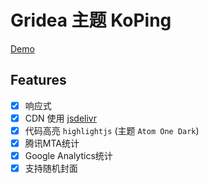 # Gridea 主题 KoPing

[Demo](https://tmk.im)

## Features
- [x] 响应式
- [x] CDN 使用 [jsdelivr](http://ping.chinaz.com/cdn.jsdelivr.net)
- [x] 代码高亮 `highlightjs` (主题 `Atom One Dark`)
- [x] 腾讯MTA统计
- [x] Google Analytics统计
- [x] 支持随机封面
